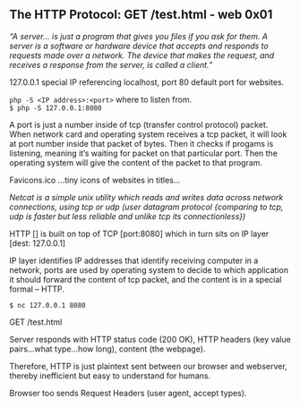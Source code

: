 ## The HTTP Protocol: GET /test.html - web 0x01

*“A server… is just a program that gives you files if you ask for them. A server is a software or hardware device that accepts and responds to requests made over a network. The device that makes the request, and receives a response from the server, is called a client.”*

127.0.0.1 special IP referencing localhost, port 80 default port for websites.

```php -S <IP address>:<port>``` where to listen from.<br>
`$ php -S 127.0.0.1:8080`

A port is just a number inside of tcp (transfer control protocol) packet. When network card and operating system receives a tcp packet, it will look at port number inside that packet of bytes. Then it checks if progams is listening, meaning it’s waiting for packet on that particular port. Then the operating system will give the content of the packet to that program.

Favicons.ico ...tiny icons of websites in titles…

*Netcat is a simple unix utility which reads and writes data across network connections, using tcp or udp (user datagram protocol {comparing to tcp, udp is faster but less reliable and unlike tcp its connectionless})*

HTTP [<html>] is built on top of TCP [port:8080] which in turn sits on IP layer [dest: 127.0.0.1]
  
IP layer identifies IP addresses that identify receiving computer in a network, ports are used by operating system to decide to which application it should forward the content of tcp packet, and the content is in a special formal – HTTP.
  
`$ nc 127.0.0.1 8080`

GET /test.html
  
  
  Server responds with HTTP status code (200 OK), HTTP headers (key value pairs...what type…how long), content (the webpage).
  
  Therefore, HTTP is just plaintext sent between our browser and webserver, thereby inefficient but easy to understand for humans.
  
  Browser too sends Request Headers (user agent, accept types).
